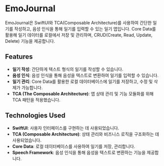 # EmoJournal

EmoJournal은 SwiftUI와 TCA(Composable Architecture)를 사용하여 간단한 일기를 작성하고, 음성 인식을 통해 일기를 입력할 수 있는 일기 앱입니다. Core Data를 활용해 일기 데이터를 로컬에서 저장 및 관리하며, CRUD(Create, Read, Update, Delete) 기능을 제공합니다.

## Features

- **일기 작성**: 간단하게 텍스트 형식의 일기를 작성할 수 있습니다.
- **음성 인식**: 음성 인식을 통해 음성을 텍스트로 변환하여 일기를 입력할 수 있습니다.
- **일기 관리**: Core Data를 활용한 로컬 데이터베이스에 일기를 저장하고, 수정 및 삭제가 가능합니다.
- **TCA (The Composable Architecture)**: 앱 상태 관리 및 기능 모듈화를 위해 TCA 패턴을 적용했습니다.

## Technologies Used

- **SwiftUI**: 사용자 인터페이스를 구현하는 데 사용되었습니다.
- **TCA (Composable Architecture)**: 상태 관리와 비즈니스 로직을 구조화하는 데 사용되었습니다.
- **Core Data**: 로컬 데이터베이스를 사용하여 일기를 저장, 관리합니다.
- **Speech Framework**: 음성 인식을 통해 음성을 텍스트로 변환하는 기능을 제공합니다.
